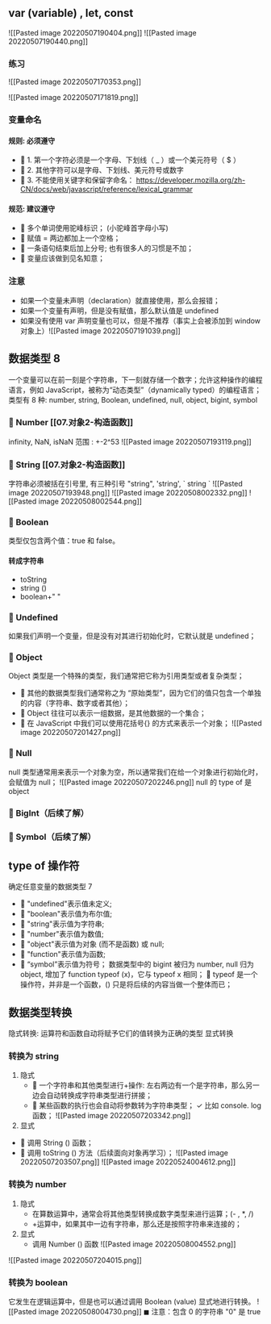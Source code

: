## var (variable) ,  let, const
![[Pasted image 20220507190404.png]]
![[Pasted image 20220507190440.png]]
### 练习
![[Pasted image 20220507170353.png]]

![[Pasted image 20220507171819.png]]
### 变量命名
#### 规则: 必须遵守
-  1. 第一个字符必须是一个字母、下划线（ _ ）或一个美元符号（ $ ） 
-  2. 其他字符可以是字母、下划线、美元符号或数字
-  3. 不能使用关键字和保留字命名：
https://developer.mozilla.org/zh-CN/docs/web/javascript/reference/lexical_grammar
#### 规范: 建议遵守 
-  多个单词使用驼峰标识； (小驼峰首字母小写)
-  赋值 = 两边都加上一个空格； 
-  一条语句结束后加上分号; 也有很多人的习惯是不加； 
-  变量应该做到见名知意；

### 注意
- 如果一个变量未声明（declaration）就直接使用，那么会报错；
- 如果一个变量有声明，但是没有赋值，那么默认值是 undefined
- 如果没有使用 var 声明变量也可以，但是不推荐（事实上会被添加到 window 对象上）![[Pasted image 20220507191039.png]]

## 数据类型 8
一个变量可以在前一刻是个字符串，下一刻就存储一个数字；允许这种操作的编程语言，例如 JavaScript，被称为“动态类型”（dynamically typed）的编程语言；
类型有 8 种:
number,  string, Boolean, undefined, null, object, bigint, symbol
###  Number   [[07.对象2-构造函数]]
infinity, NaN,  isNaN
范围 : +-2^53
![[Pasted image 20220507193119.png]]

###   String [[07.对象2-构造函数]]
字符串必须被括在引号里, 有三种引号 
"string", 'string',  \`  string  \`
![[Pasted image 20220507193948.png]]
![[Pasted image 20220508002332.png]]
![[Pasted image 20220508002544.png]]

###   Boolean 
类型仅包含两个值：true 和 false。
 #### 转成字符串
 - toString
 - string ()
 - boolean+" "

###    Undefined 
如果我们声明一个变量，但是没有对其进行初始化时，它默认就是 undefined；

###    Object 
Object 类型是一个特殊的类型，我们通常把它称为引用类型或者复杂类型；
-  其他的数据类型我们通常称之为 “原始类型”，因为它们的值只包含一个单独的内容（字符串、数字或者其他）； 
-  Object 往往可以表示一组数据，是其他数据的一个集合；
-  在 JavaScript 中我们可以使用花括号{} 的方式来表示一个对象；
![[Pasted image 20220507201427.png]]
###    Null 
null 类型通常用来表示一个对象为空，所以通常我们在给一个对象进行初始化时，会赋值为 null；
![[Pasted image 20220507202246.png]]
null 的 type of 是object
###    BigInt（后续了解） 
###    Symbol（后续了解）

## type of 操作符
确定任意变量的数据类型 7  
-  "undefined"表示值未定义; 
-  "boolean"表示值为布尔值; 
-  "string"表示值为字符串; 
-  "number"表示值为数值;
-  "object"表示值为对象 (而不是函数) 或 null; 
-  "function"表示值为函数; 
-  “symbol”表示值为符号；
数据类型中的 bigint 被归为 number, null 归为 object, 增加了 function
typeof (x)，它与 typeof x 相同； 
 typeof 是一个操作符，并非是一个函数，() 只是将后续的内容当做一个整体而已；

## 数据类型转换
隐式转换: 运算符和函数自动将赋予它们的值转换为正确的类型
显式转换
### 转换为 string
1. 隐式
	-   一个字符串和其他类型进行+操作: 
		左右两边有一个是字符串，那么另一边会自动转换成字符串类型进行拼接；
	-  某些函数的执行也会自动将参数转为字符串类型； 
		✓ 比如 console. log 函数；
![[Pasted image 20220507203342.png]]
2. 显式
-  调用 String () 函数； 
-  调用 toString () 方法（后续面向对象再学习）；
![[Pasted image 20220507203507.png]]
![[Pasted image 20220524004612.png]]
### 转换为 number
1. 隐式
	- 在算数运算中，通常会将其他类型转换成数字类型来进行运算；(- , *,  /)
	- +运算中，如果其中一边有字符串，那么还是按照字符串来连接的；
2. 显式
	- 调用 Number () 函数
![[Pasted image 20220508004552.png]]

![[Pasted image 20220507204015.png]]

### 转换为 boolean
它发生在逻辑运算中，但是也可以通过调用 Boolean (value) 显式地进行转换。
![[Pasted image 20220508004730.png]]
◼ 注意：包含 0 的字符串 "0" 是 true